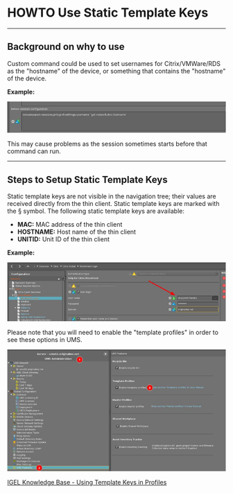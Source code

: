 # HOWTO Use Static Template Keys

-----

## Background on why to use

Custom command could be used to set usernames for Citrix/VMWare/RDS as the "hostname" of the device, or something that contains the "hostname" of the device.

**Example:**

![image01](Images/HOWTO-Use-IGEL-Static-Template-Keys-01.jpeg)

This may cause problems as the session sometimes starts before that command can run.

-----

## Steps to Setup Static Template Keys

Static template keys are not visible in the navigation tree; their values are received directly from the thin client. Static template keys are marked with the § symbol. The following static template keys are available:

- **MAC:** MAC address of the thin client
- **HOSTNAME:** Host name of the thin client
- **UNITID:** Unit ID of the thin client

**Example:**

![image02](Images/HOWTO-Use-IGEL-Static-Template-Keys-02.jpeg)

Please note that you will need to enable the "template profiles" in order to see these options in UMS.

![image03](Images/HOWTO-Use-IGEL-Static-Template-Keys-03.jpeg)

[IGEL Knowledge Base - Using Template Keys in Profiles](https://kb.igel.com/endpointmgmt-12.04/en/using-template-keys-in-profiles-122458278.html)
